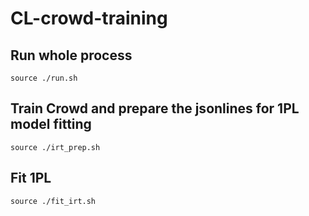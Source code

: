 # CL-crowd-training
## Run whole process
```
source ./run.sh
```

## Train Crowd and prepare the jsonlines for 1PL model fitting
```
source ./irt_prep.sh
```

## Fit 1PL
```
source ./fit_irt.sh
```

